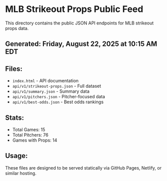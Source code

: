 # MLB Strikeout Props Public Feed

This directory contains the public JSON API endpoints for MLB strikeout props data.

## Generated: Friday, August 22, 2025 at 10:15 AM EDT

## Files:
- `index.html` - API documentation
- `api/v1/strikeout-props.json` - Full dataset
- `api/v1/summary.json` - Summary data
- `api/v1/pitchers.json` - Pitcher-focused data  
- `api/v1/best-odds.json` - Best odds rankings

## Stats:
- Total Games: 15
- Total Pitchers: 76
- Games with Props: 14

## Usage:
These files are designed to be served statically via GitHub Pages, Netlify, or similar hosting.
